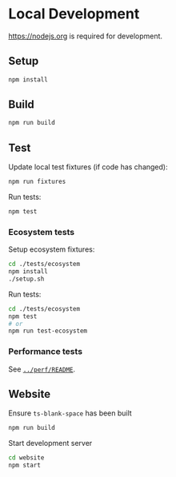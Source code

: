 # Local Development

https://nodejs.org is required for development.

## Setup

```sh
npm install
```

## Build

```sh
npm run build
```

## Test

Update local test fixtures (if code has changed):

```sh
npm run fixtures
```

Run tests:

```sh
npm test
```

### Ecosystem tests

Setup ecosystem fixtures:

```sh
cd ./tests/ecosystem
npm install
./setup.sh
```

Run tests:

```sh
cd ./tests/ecosystem
npm test
# or
npm run test-ecosystem
```

### Performance tests

See [`../perf/README`](../perf/README.md).

## Website

Ensure `ts-blank-space` has been built

```sh
npm run build
```

Start development server

```sh
cd website
npm start
```
